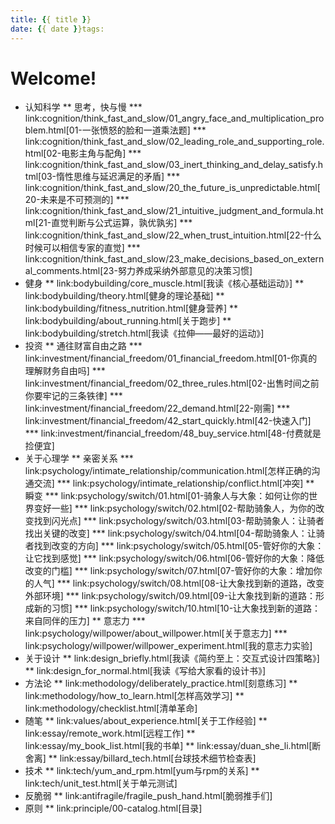 ```yaml
---
title: {{ title }}
date: {{ date }}tags:
---
```

# Welcome!


* 认知科学
** 思考，快与慢
*** link:cognition/think_fast_and_slow/01_angry_face_and_multiplication_problem.html[01-一张愤怒的脸和一道乘法题]
*** link:cognition/think_fast_and_slow/02_leading_role_and_supporting_role.html[02-电影主角与配角]
*** link:cognition/think_fast_and_slow/03_inert_thinking_and_delay_satisfy.html[03-惰性思维与延迟满足的矛盾]
*** link:cognition/think_fast_and_slow/20_the_future_is_unpredictable.html[20-未来是不可预测的]
*** link:cognition/think_fast_and_slow/21_intuitive_judgment_and_formula.html[21-直觉判断与公式运算，孰优孰劣]
*** link:cognition/think_fast_and_slow/22_when_trust_intuition.html[22-什么时候可以相信专家的直觉]
*** link:cognition/think_fast_and_slow/23_make_decisions_based_on_external_comments.html[23-努力养成采纳外部意见的决策习惯]
* 健身
** link:bodybuilding/core_muscle.html[我读《核心基础运动》]
** link:bodybuilding/theory.html[健身的理论基础]
** link:bodybuilding/fitness_nutrition.html[健身营养]
** link:bodybuilding/about_running.html[关于跑步]
** link:bodybuilding/stretch.html[我读《拉伸——最好的运动》]
* 投资
** 通往财富自由之路
*** link:investment/financial_freedom/01_financial_freedom.html[01-你真的理解财务自由吗]
*** link:investment/financial_freedom/02_three_rules.html[02-出售时间之前你要牢记的三条铁律]
*** link:investment/financial_freedom/22_demand.html[22-刚需]
*** link:investment/financial_freedom/42_start_quickly.html[42-快速入门]
*** link:investment/financial_freedom/48_buy_service.html[48-付费就是捡便宜]
* 关于心理学
** 亲密关系
*** link:psychology/intimate_relationship/communication.html[怎样正确的沟通交流]
*** link:psychology/intimate_relationship/conflict.html[冲突]
** 瞬变
*** link:psychology/switch/01.html[01-骑象人与大象：如何让你的世界变好一些]
*** link:psychology/switch/02.html[02-帮助骑象人，为你的改变找到闪光点]
*** link:psychology/switch/03.html[03-帮助骑象人：让骑者找出关键的改变]
*** link:psychology/switch/04.html[04-帮助骑象人：让骑者找到改变的方向]
*** link:psychology/switch/05.html[05-管好你的大象：让它找到感觉]
*** link:psychology/switch/06.html[06-管好你的大象：降低改变的门槛]
*** link:psychology/switch/07.html[07-管好你的大象：增加你的人气]
*** link:psychology/switch/08.html[08-让大象找到新的道路，改变外部环境]
*** link:psychology/switch/09.html[09-让大象找到新的道路：形成新的习惯]
*** link:psychology/switch/10.html[10-让大象找到新的道路：来自同伴的压力]
** 意志力
*** link:psychology/willpower/about_willpower.html[关于意志力]
*** link:psychology/willpower/willpower_experiment.html[我的意志力实验]
* 关于设计
** link:design_briefly.html[我读《简约至上：交互式设计四策略》]
** link:design_for_normal.html[我读《写给大家看的设计书》]
* 方法论
** link:methodology/deliberately_practice.html[刻意练习]
** link:methodology/how_to_learn.html[怎样高效学习]
** link:methodology/checklist.html[清单革命]
* 随笔
** link:values/about_experience.html[关于工作经验]
** link:essay/remote_work.html[远程工作]
** link:essay/my_book_list.html[我的书单]
** link:essay/duan_she_li.html[断舍离]
** link:essay/billard_tech.html[台球技术细节检查表]
* 技术
** link:tech/yum_and_rpm.html[yum与rpm的关系]
** link:tech/unit_test.html[关于单元测试]
* 反脆弱
** link:antifragile/fragile_push_hand.html[脆弱推手们]
* 原则
** link:principle/00-catalog.html[目录]
